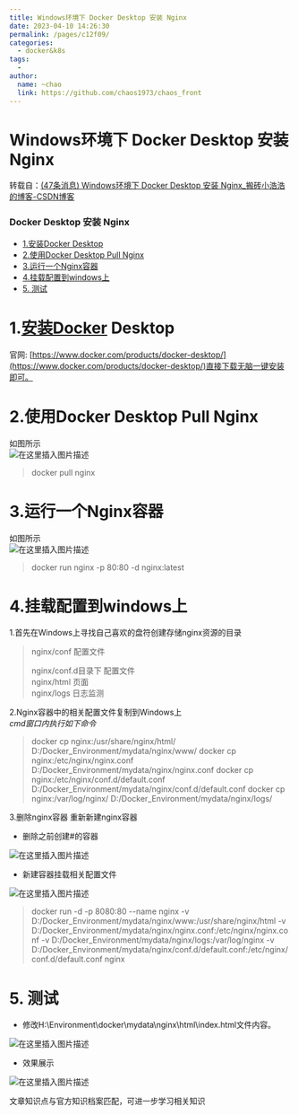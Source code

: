 ```yaml
---
title: Windows环境下 Docker Desktop 安装 Nginx
date: 2023-04-10 14:26:30
permalink: /pages/c12f09/
categories:
  - docker&k8s
tags:
  - 
author: 
  name: ~chao
  link: https://github.com/chaos1973/chaos_front
---
```

# Windows环境下 Docker Desktop 安装 Nginx

 转载自：[(47条消息) Windows环境下 Docker Desktop 安装 Nginx_搬砖小浩浩的博客-CSDN博客](https://blog.csdn.net/weixin_45876462/article/details/128273148)

### Docker Desktop 安装 Nginx

- [1.安装Docker Desktop](https://blog.csdn.net/weixin_45876462/article/details/128273148#1Docker_Desktop_2)
- [2.使用Docker Desktop Pull Nginx](https://blog.csdn.net/weixin_45876462/article/details/128273148#2Docker_Desktop_Pull_Nginx_5)
- [3.运行一个Nginx容器](https://blog.csdn.net/weixin_45876462/article/details/128273148#3Nginx_12)
- [4.挂载配置到windows上](https://blog.csdn.net/weixin_45876462/article/details/128273148#4windows_19)
- [5\. 测试](https://blog.csdn.net/weixin_45876462/article/details/128273148#5__57)

# 1.[安装Docker](https://so.csdn.net/so/search?q=%E5%AE%89%E8%A3%85Docker&spm=1001.2101.3001.7020) Desktop

官网: [https://www.docker.com/products/docker-desktop/](https://www.docker.com/products/docker-desktop/)直接下载无脑一键安装即可。

# 2.使用Docker Desktop Pull Nginx

如图所示  
![在这里插入图片描述](https://img-blog.csdnimg.cn/c6644cc025654a96b916ec507b13fd8e.png)

> docker pull nginx

# 3.运行一个Nginx容器

如图所示  
![在这里插入图片描述](https://img-blog.csdnimg.cn/586ad6bb1f3646288b653e2ddef627e1.png)

> docker run nginx -p 80:80 -d nginx:latest

# 4.挂载配置到windows上

1.首先在Windows上寻找自己喜欢的盘符创建存储nginx资源的目录

> nginx/conf 配置文件
>
> nginx/conf.d目录下 配置文件   
> nginx/html 页面  
> nginx/logs 日志监测

2.Nginx容器中的相关配置文件复制到Windows上  
_cmd窗口内执行如下命令_

> docker cp nginx:/usr/share/nginx/html/ D:/Docker_Environment/mydata/nginx/www/
> docker cp nginx:/etc/nginx/nginx.conf D:/Docker_Environment/mydata/nginx/nginx.conf
> docker cp nginx:/etc/nginx/conf.d/default.conf D:/Docker_Environment/mydata/nginx/conf.d/default.conf
> docker cp nginx:/var/log/nginx/ D:/Docker_Environment/mydata/nginx/logs/

3.删除nginx容器 重新新建nginx容器

- 删除之前创建#的容器

![在这里插入图片描述](https://img-blog.csdnimg.cn/bac7c219f44c43c696fb2159ad5808b7.png)

- 新建容器挂载相关配置文件

![在这里插入图片描述](https://img-blog.csdnimg.cn/80c05ff5138744be8ac4132fbc46595d.png)

> docker run -d -p 8080:80 --name nginx -v D:/Docker_Environment/mydata/nginx/www:/usr/share/nginx/html -v D:/Docker_Environment/mydata/nginx/nginx.conf:/etc/nginx/nginx.conf -v D:/Docker_Environment/mydata/nginx/logs:/var/log/nginx -v D:/Docker_Environment/mydata/nginx/conf.d/default.conf:/etc/nginx/conf.d/default.conf nginx

# 5\. 测试

- 修改H:\\Environment\\docker\\mydata\\nginx\\html\\index.html文件内容。

![在这里插入图片描述](https://img-blog.csdnimg.cn/5de6362fa5db42e4a53004bfb53becd9.png)

- 效果展示

![在这里插入图片描述](https://img-blog.csdnimg.cn/6dc6a9238d864993a7651094696d455f.png)

 

文章知识点与官方知识档案匹配，可进一步学习相关知识